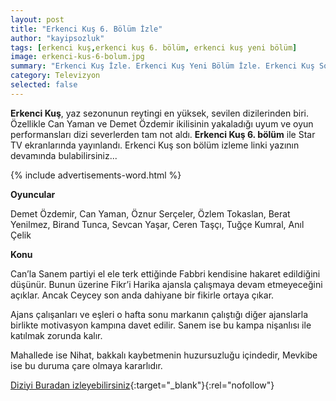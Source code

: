 ```yaml
---
layout: post
title: "Erkenci Kuş 6. Bölüm İzle"
author: "kayipsozluk"
tags: [erkenci kuş,erkenci kuş 6. bölüm, erkenci kuş yeni bölüm]
image: erkenci-kus-6-bolum.jpg
summary: "Erkenci Kuş İzle. Erkenci Kuş Yeni Bölüm İzle. Erkenci Kuş Son Bölüm İzle. Erkenci Kuş 6. Bölüm İzle"
category: Televizyon
selected: false  
---
```


**Erkenci Kuş**, yaz sezonunun reytingi en yüksek, sevilen dizilerinden biri. Özellikle Can Yaman ve Demet Özdemir ikilisinin yakaladığı uyum ve oyun performansları dizi severlerden tam not aldı. **Erkenci Kuş 6. bölüm** ile Star TV ekranlarında yayınlandı. Erkenci Kuş son bölüm izleme linki yazının devamında bulabilirsiniz...

{% include advertisements-word.html %}

**Oyuncular**

Demet Özdemir, Can Yaman, Öznur Serçeler, Özlem Tokaslan, Berat Yenilmez, Birand Tunca, Sevcan Yaşar, Ceren Taşçı, Tuğçe Kumral, Anıl Çelik

**Konu**

Can’la Sanem partiyi el ele terk ettiğinde Fabbri kendisine hakaret edildiğini düşünür. Bunun üzerine Fikr’i Harika ajansla çalışmaya devam etmeyeceğini açıklar. Ancak Ceycey son anda dahiyane bir fikirle ortaya çıkar. 

Ajans çalışanları ve eşleri o hafta sonu markanın çalıştığı diğer ajanslarla birlikte motivasyon kampına davet edilir. Sanem ise bu kampa nişanlısı ile katılmak zorunda kalır. 

Mahallede ise Nihat, bakkalı kaybetmenin huzursuzluğu içindedir, Mevkibe ise bu duruma çare olmaya kararlıdır.

[Diziyi Buradan izleyebilirsiniz](https://www.startv.com.tr/dizi/erkenci-kus/bolumler/6-bolum){:target="_blank"}{:rel="nofollow"}


